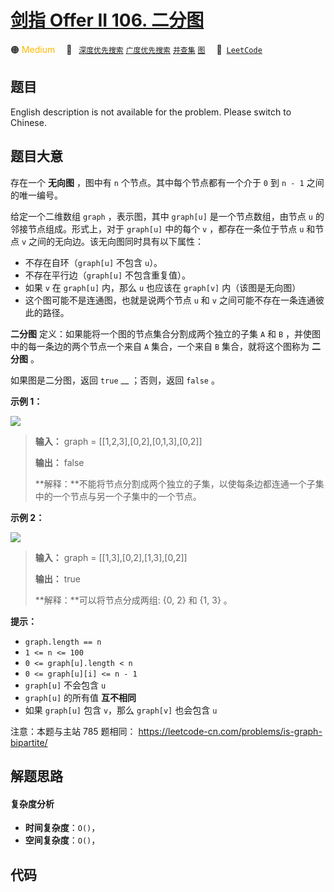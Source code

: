 # [剑指 Offer II 106. 二分图](https://leetcode.cn/problems/vEAB3K)

🟠 <font color=#ffb800>Medium</font>&emsp; 🔖&ensp; [`深度优先搜索`](/outline/tag/depth-first-search.md) [`广度优先搜索`](/outline/tag/breadth-first-search.md) [`并查集`](/outline/tag/union-find.md) [`图`](/outline/tag/graph.md)&emsp; 🔗&ensp;[`LeetCode`](https://leetcode.cn/problems/vEAB3K)

## 题目

English description is not available for the problem. Please switch to
Chinese.


## 题目大意

存在一个 **无向图** ，图中有 `n` 个节点。其中每个节点都有一个介于 `0` 到 `n - 1` 之间的唯一编号。

给定一个二维数组 `graph` ，表示图，其中 `graph[u]` 是一个节点数组，由节点 `u` 的邻接节点组成。形式上，对于 `graph[u]`
中的每个 `v` ，都存在一条位于节点 `u` 和节点 `v` 之间的无向边。该无向图同时具有以下属性：

  * 不存在自环（`graph[u]` 不包含 `u`）。
  * 不存在平行边（`graph[u]` 不包含重复值）。
  * 如果 `v` 在 `graph[u]` 内，那么 `u` 也应该在 `graph[v]` 内（该图是无向图）
  * 这个图可能不是连通图，也就是说两个节点 `u` 和 `v` 之间可能不存在一条连通彼此的路径。

**二分图** 定义：如果能将一个图的节点集合分割成两个独立的子集 `A` 和 `B` ，并使图中的每一条边的两个节点一个来自 `A` 集合，一个来自
`B` 集合，就将这个图称为 **二分图** 。

如果图是二分图，返回 `true` __ ；否则，返回 `false` 。



**示例 1：**

![](https://assets.leetcode.com/uploads/2020/10/21/bi2.jpg)

> 
> 
> 
> 
> 
> **输入：** graph = [[1,2,3],[0,2],[0,1,3],[0,2]]
> 
> **输出：** false
> 
> **解释：**不能将节点分割成两个独立的子集，以使每条边都连通一个子集中的一个节点与另一个子集中的一个节点。

**示例 2：**

![](https://assets.leetcode.com/uploads/2020/10/21/bi1.jpg)

> 
> 
> 
> 
> 
> **输入：** graph = [[1,3],[0,2],[1,3],[0,2]]
> 
> **输出：** true
> 
> **解释：**可以将节点分成两组: {0, 2} 和 {1, 3} 。



**提示：**

  * `graph.length == n`
  * `1 <= n <= 100`
  * `0 <= graph[u].length < n`
  * `0 <= graph[u][i] <= n - 1`
  * `graph[u]` 不会包含 `u`
  * `graph[u]` 的所有值 **互不相同**
  * 如果 `graph[u]` 包含 `v`，那么 `graph[v]` 也会包含 `u`



注意：本题与主站 785 题相同： <https://leetcode-cn.com/problems/is-graph-bipartite/>


## 解题思路

#### 复杂度分析

- **时间复杂度**：`O()`，
- **空间复杂度**：`O()`，

## 代码

```javascript

```